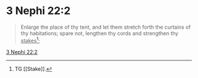 # 3 Nephi 22:2

> Enlarge the place of thy tent, and let them stretch forth the curtains of thy habitations; spare not, lengthen thy cords and strengthen thy <u>stakes</u>[^a];

[3 Nephi 22:2](https://www.churchofjesuschrist.org/study/scriptures/bofm/3-ne/22?lang=eng&id=p2#p2)


[^a]: TG [[Stake]].
